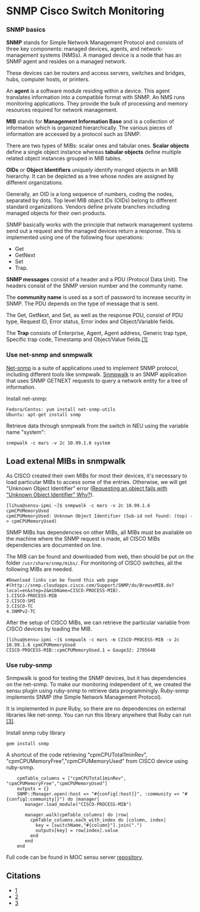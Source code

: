 # SNMP Cisco Switch Monitoring

### SNMP basics

**SNMP** stands for Simple Network Management Protocol and consists of three key components: managed devices, agents, and network-management systems (NMSs). A managed device is a node that has an SNMP agent and resides on a managed network. 

These devices can be routers and access servers, switches and bridges, hubs, computer hosts, or printers. 

An **agent** is a software module residing within a device. This agent translates information into a compatible format with SNMP. An NMS runs monitoring applications. They provide the bulk of processing and memory resources required for network management.

**MIB** stands for **Management Information Base** and is a collection of information which is organized hierarchically. The various pieces of information are accessed by a protocol such as SNMP. 

There are two types of MIBs: scalar ones and tabular ones. **Scalar objects** define a single object instance whereas **tabular objects** define multiple related object instances grouped in MIB tables.

**OIDs** or **Object Identifiers** uniquely identify manged objects in an MIB hierarchy. It can be depicted as a tree whose nodes are assigned by different organizations. 

Generally, an OID is a long sequence of numbers, coding the nodes, separated by dots. Top level MIB object IDs (OIDs) belong to different standard organizations. Vendors define private branches including managed objects for their own products.

SNMP basically works with the principle that network management systems send out a request and the managed devices return a response. This is implemented using one of the following four operations: 
* Get
* GetNext
* Set
* Trap. 

**SNMP messages** consist of a header and a PDU (Protocol Data Unit). The headers consist of the SNMP version number and the community name. 

The **community name** is used as a sort of password to increase security in SNMP. The PDU depends on the type of message that is sent. 

The Get, GetNext, and Set, as well as the response PDU, consist of PDU type, Request ID, Error status, Error index and Object/Variable fields. 

The **Trap** consists of Enterprise, Agent, Agent address, Generic trap type, Specific trap code, Timestamp and Object/Value fields.[\[1\]](http://kb.paessler.com/en/topic/653-how-do-snmp-mibs-and-oids-work)

### Use net-snmp and snmpwalk
[Net-snmp](http://www.net-snmp.org/) is a suite of applications used to implement SNMP protocol, including different tools like snmpwalk. [Snmpwalk](http://www.net-snmp.org/docs/man/snmpwalk.html) is an SNMP application that uses SNMP GETNEXT requests to query a network entity for a tree of information.

Install net-snmp:
    
    Fedora/Centos: yum install net-snmp-utils
    Ubuntu: apt-get install snmp

Retrieve data through snmpwalk from the switch in NEU using the variable name "system":
    
    snmpwalk -c mars -v 2c 10.99.1.6 system
    
## Load extenal MIBs in snmpwalk
As CISCO created their own MIBs for most their devices, it's necessary to load particular MIBs to access some of the entries. Otherwise, we will get "Unknown Object Identifier" error ([Requesting an object fails with "Unknown Object Identifier" Why?](http://www.net-snmp.org/FAQ.html#How_do_I_add_a_MIB_to_the_tools_)).

    [lihua@sensu-ipmi ~]$ snmpwalk -c mars -v 2c 10.99.1.6 cpmCPUMemoryUsed
    cpmCPUMemoryUsed: Unknown Object Identifier (Sub-id not found: (top) -> cpmCPUMemoryUsed)

SNMP MIBs has dependencies on other MIBs, all MIBs must be available on the machine where the SNMP request is made, all CISCO MIBs dependencies are documented on line.

The MIB can be found and downloaded from web, then should be put on the folder ```/usr/share/snmp/mibs/```. For monitoring of CISCO switches, all the following MIBs are needed.

    #Download links can be found this web page
    #(http://snmp.cloudapps.cisco.com/Support/SNMP/do/BrowseMIB.do?local=en&step=2&mibName=CISCO-PROCESS-MIB).
    1.CISCO-PROCESS-MIB
    2.CISCO-SMI
    3.CISCO-TC
    4.SNMPv2-TC

After the setup of CISCO MIBs, we can retrieve the particular variable from CISCO devices by loading the MIB.
    
    [lihua@sensu-ipmi ~]$ snmpwalk -c mars -m CISCO-PROCESS-MIB -v 2c 10.99.1.6 cpmCPUMemoryUsed
    CISCO-PROCESS-MIB::cpmCPUMemoryUsed.1 = Gauge32: 2705648

### Use ruby-snmp
Snmpwalk is good for testing the SNMP devices, but it has dependencies on the net-snmp. To make our monitoring independent of it, we created the sensu plugin using ruby-snmp to retrieve data programmingly. Ruby-snmp implements SNMP (the Simple Network Management Protocol).

It is implemented in pure Ruby, so there are no dependencies on external libraries like net-snmp. You can run this library anywhere that Ruby can run [\[3\]](http://www.rubydoc.info/gems/snmp/1.2.0).

Install snmp ruby library
    
    gem install snmp

A shortcut of the code retrieving "cpmCPUTotal1minRev", "cpmCPUMemoryFree","cpmCPUMemoryUsed" from CISCO device using ruby-snmp.
```
    cpmTable_columns = ["cpmCPUTotal1minRev", "cpmCPUMemoryFree","cpmCPUMemoryUsed"]
    outputs = {}
    SNMP::Manager.open(:host => "#{config[:host]}", :community => "#{config[:community]}") do |manager|
       manager.load_module("CISCO-PROCESS-MIB")

       manager.walk(cpmTable_columns) do |row|
         cpmTable_columns.each_with_index do |column, index|
           key = [switchName,"#{column}"].join(".")
           outputs[key] = row[index].value
         end
       end
    end
```
Full code can be found in MOC sensu server [repository](https://github.com/LeonLee88/moc_sensu_server/blob/master/plugins/check_switch_cpu_memory_metrics.rb).
    
## Citations
* [1](http://kb.paessler.com/en/topic/653-how-do-snmp-mibs-and-oids-work)
* [2](http://arich-notes.arich-net.com:8080/?page_id=115)
* [3](http://www.rubydoc.info/gems/snmp/1.2.0)

